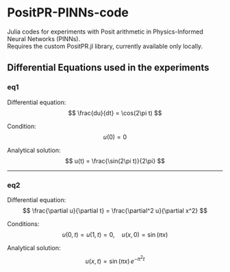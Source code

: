# PositPR-PINNs-code

Julia codes for experiments with Posit arithmetic in Physics-Informed Neural Networks (PINNs).  
Requires the custom PositPR.jl library, currently available only locally.

## Differential Equations used in the experiments

### eq1
Differential equation:
$$
\frac{du}{dt} = \cos(2\pi t)
$$

Condition:
$$
u(0) = 0
$$

Analytical solution:
$$
u(t) = \frac{\sin(2\pi t)}{2\pi}
$$

---

### eq2
Differential equation:
$$
\frac{\partial u}{\partial t} = \frac{\partial^2 u}{\partial x^2}
$$

Conditions:
$$
u(0,t) = u(1,t) = 0, \quad u(x,0) = \sin(\pi x)
$$

Analytical solution:
$$
u(x,t) = \sin(\pi x)\, e^{-\pi^2 t}
$$
